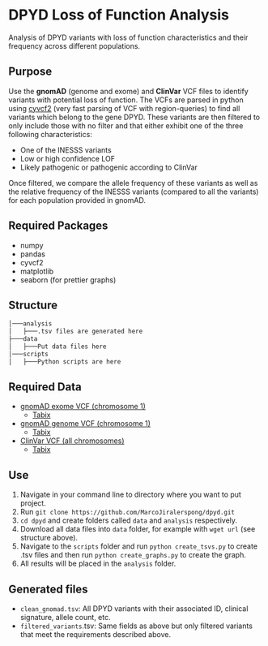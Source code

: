 # DPYD Loss of Function Analysis
Analysis of DPYD variants with loss of function characteristics and their frequency across different populations.

## Purpose
Use the **gnomAD** (genome and exome) and **ClinVar** VCF files to identify variants with potential loss of function. The VCFs are parsed in python using [cyvcf2](https://github.com/brentp/cyvcf2) (very fast parsing of VCF with region-queries) to find all variants which belong to the gene DPYD. These variants are then filtered to only include those with no filter and that either exhibit one of the three following characteristics:
 - One of the INESSS variants
 - Low or high confidence LOF
 - Likely pathogenic or pathogenic according to ClinVar

Once filtered, we compare the allele frequency of these variants as well as the relative frequency of the INESSS variants (compared to all the variants) for each population provided in gnomAD.

## Required Packages

 - numpy
 - pandas
 - cyvcf2
 - matplotlib
 - seaborn (for prettier graphs)

## Structure
```bash
│───analysis
│   ├───.tsv files are generated here
├───data
│   ├───Put data files here
│───scripts
│   ├───Python scripts are here
```


## Required Data

 - [gnomAD exome VCF (chromosome 1)](https://storage.googleapis.com/gnomad-public/release/2.1.1/vcf/exomes/gnomad.exomes.r2.1.1.sites.1.vcf.bgz)
	 - [Tabix](https://storage.googleapis.com/gnomad-public/release/2.1.1/vcf/exomes/gnomad.exomes.r2.1.1.sites.1.vcf.bgz.tbi)
 - [gnomAD genome VCF (chromosome 1)](https://storage.googleapis.com/gnomad-public/release/2.1.1/vcf/genomes/gnomad.genomes.r2.1.1.sites.1.vcf.bgz)
	 - [Tabix](https://storage.googleapis.com/gnomad-public/release/2.1.1/vcf/genomes/gnomad.genomes.r2.1.1.sites.1.vcf.bgz.tbi)
 - [ClinVar VCF (all chromosomes)](ftp://ftp.ncbi.nlm.nih.gov/pub/clinvar/vcf_GRCh37/clinvar_20190513.vcf.gz)
	 - [Tabix](ftp://ftp.ncbi.nlm.nih.gov/pub/clinvar/vcf_GRCh37/clinvar_20190513.vcf.gz.tbi)
## Use

 1. Navigate in your command line to directory where you want to put project.
 2. Run `git clone https://github.com/MarcoJiralerspong/dpyd.git`
 3. `cd dpyd` and create folders called `data` and `analysis` respectively.
 4. Download all data files into `data` folder, for example with `wget url` (see structure above).
 5. Navigate to the `scripts` folder and run `python create_tsvs.py` to create .tsv files and then run `python create_graphs.py` to create the graph.
 6. All results will be placed in the `analysis` folder.

## Generated files
 - `clean_gnomad.tsv`: All DPYD variants with their associated ID, clinical signature, allele count, etc.
 - `filtered_variants`.tsv: Same fields as above but only filtered variants that meet the requirements described above.

